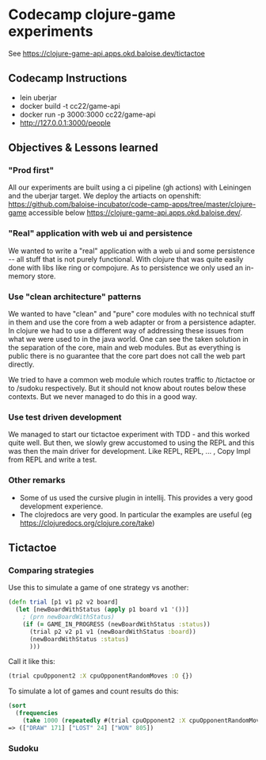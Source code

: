 # Codecamp clojure-game experiments

See <https://clojure-game-api.apps.okd.baloise.dev/tictactoe>

## Codecamp Instructions

- lein uberjar
- docker build -t cc22/game-api
- docker run -p 3000:3000 cc22/game-api
- http://127.0.0.1:3000/people

## Objectives & Lessons learned

### "Prod first"

All our experiments are built using a ci pipeline (gh actions) with
Leiningen and the uberjar target. We
deploy the artiacts on openshift: <https://github.com/baloise-incubator/code-camp-apps/tree/master/clojure-game>
accessible
below <https://clojure-game-api.apps.okd.baloise.dev/>.

### "Real" application with web ui and persistence

We wanted to write a "real" application with a web ui and some persistence --
all stuff that is not purely functional. With clojure that was quite easily
done with libs like ring or compojure. As to persistence we only used an
in-memory store.

### Use "clean architecture" patterns

We wanted to have "clean" and "pure" core modules with no technical stuff in
them and use the core from a web adapter or from a persistence adapter. In
clojure we had to use a different way of addressing these issues from what
we were used to in the java world. One can see the taken solution in
the separation of the core, main and web modules. But as everything is
public there is no guarantee that the core part does not call the web part
directly.

We tried to have a common web module which routes traffic to /tictactoe or
to /sudoku respectively. But it should not know about routes below these
contexts. But we never managed to do this in a good way.

### Use test driven development

We managed to start our tictactoe experiment with TDD - and this worked quite
well. But then, we slowly grew accustomed to using the REPL and this was then
the main driver for development. Like REPL, REPL, ... , Copy Impl from REPL and
write a test.

### Other remarks

- Some of us used the cursive plugin in intellij. This provides a very good development experience.
- The clojredocs are very good. In particular the examples are useful (eg <https://clojuredocs.org/clojure.core/take>)


## Tictactoe

### Comparing strategies

Use this to simulate a game of one strategy vs another:

```clojure
(defn trial [p1 v1 p2 v2 board]
  (let [newBoardWithStatus (apply p1 board v1 '())]
    ; (prn newBoardWithStatus)
    (if (= GAME_IN_PROGRESS (newBoardWithStatus :status))
      (trial p2 v2 p1 v1 (newBoardWithStatus :board))
      (newBoardWithStatus :status)
      )))
```

Call it like this:

```clojure
(trial cpuOpponent2 :X cpuOpponentRandomMoves :O {})
```

To simulate a lot of games and count results do this:

```clojure
(sort
  (frequencies
    (take 1000 (repeatedly #(trial cpuOpponent2 :X cpuOpponentRandomMoves :O {})))))
=> (["DRAW" 171] ["LOST" 24] ["WON" 805])
```

### Sudoku



